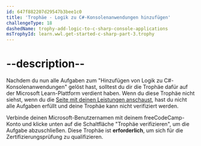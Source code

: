 ```yaml
---
id: 647f882207d29547b3bee1c0
title: 'Trophäe - Logik zu C#-Konsolenanwendungen hinzufügen'
challengeType: 18
dashedName: trophy-add-logic-to-c-sharp-console-applications
msTrophyId: learn.wwl.get-started-c-sharp-part-3.trophy
---
```


# --description--

Nachdem du nun alle Aufgaben zum "Hinzufügen von Logik zu C#-Konsolenanwendungen" gelöst hast, solltest du dir die Trophäe dafür auf der Microsoft Learn-Plattform verdient haben. Wenn du diese Trophäe nicht siehst, wenn du die <a href="https://learn.microsoft.com/users/me/achievements#trophies-section" target="_blank" rel="noreferrer">Seite mit deinen Leistungen anschaust</a>, hast du nicht alle Aufgaben erfüllt und deine Trophäe kann nicht verifiziert werden.

Verbinde deinen Microsoft-Benutzernamen mit deinem freeCodeCamp-Konto und klicke unten auf die Schaltfläche "Trophäe verifizieren", um die Aufgabe abzuschließen. Diese Trophäe ist **erforderlich**, um sich für die Zertifizierungsprüfung zu qualifizieren.
